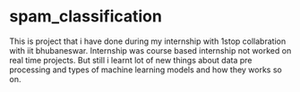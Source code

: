 # spam_classification
This is project that i have done during my internship with 1stop collabration with iit bhubaneswar.
Internship was course based internship not worked on real time projects.
But still i learnt lot of new things about data pre processing and types of machine learning models and how they works so on.

